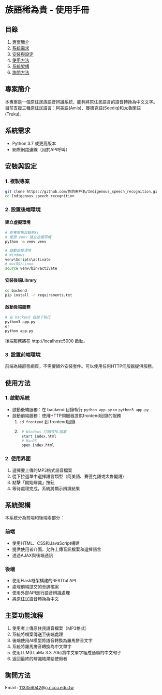 # 族語稀為貴 - 使用手冊

## 目錄
1. [專案簡介](#專案簡介)
2. [系統需求](#系統需求)
3. [安裝與設定](#安裝與設定)
4. [使用方法](#使用方法)
5. [系統架構](#系統架構)
6. [詢問方法](#詢問方法)

## 專案簡介
本專案是一個原住民族語音辨識系統，能夠將原住民語言的語音轉換為中文文字。目前支援三種原住民語言：阿美語(Amis)、賽德克語(Seediq)和太魯閣語(Truku)。

## 系統需求
- Python 3.7 或更高版本
- 網際網路連線（用於API呼叫）

## 安裝與設定

### 1. 複製專案
```bash
git clone https://github.com/你的用戶名/Indigenous_speech_recognition.git
cd Indigenous_speech_recognition
```

### 2. 設置後端環境

#### 建立虛擬環境
```bash
# 在專案根目錄執行
# 使用 venv 建立虛擬環境
python -m venv venv

# 啟動虛擬環境
# Windows
venv\Scripts\activate
# macOS/Linux
source venv/bin/activate
```

#### 安裝後端Library
```bash
cd backend
pip install -r requirements.txt
```

#### 啟動後端服務
```bash
# 在 backend 目錄下執行
python3 app.py
or 
python app.py
```
後端服務將在 http://localhost:5000 啟動。

### 3. 設置前端環境

前端為純靜態網頁，不需要額外安裝套件。可以使用任何HTTP伺服器提供服務。


## 使用方法

### 1. 啟動系統
- 啟動後端服務：在 backend 目錄執行 `python app.py` or `python3 app.py`
- 啟動前端服務：使用HTTP伺服器提供frontend目錄的服務
    1. `cd frontend` 到 frontend目錄
    2. ```bash
        # Windows 打開HTML檔案
        start index.html
        # MacOS
        open index.html
### 2. 使用界面
1. 選擇要上傳的MP3格式語音檔案
2. 從下拉選單中選擇語言類型（阿美語、賽德克語或太魯閣語）
3. 點擊「開始辨識」按鈕
4. 等待處理完成，系統將顯示辨識結果

## 系統架構

本系統分為前端和後端兩部分：

### 前端
- 使用HTML、CSS和JavaScript構建
- 提供使用者介面，允許上傳音訊檔案和選擇語言
- 透過AJAX與後端通訊

### 後端
- 使用Flask框架構建的RESTful API
- 處理前端提交的音訊檔案
- 使用外部API進行語音辨識處理
- 將原住民語音轉換為中文

## 主要功能流程
1. 使用者上傳原住民語音檔案（MP3格式）
2. 系統將檔案傳送至後端處理
3. 後端使用AI模型將語音轉換為羅馬拼音文字
4. 系統將羅馬拼音轉換為中文單字
5. 使用LLM(LLaMa 3.3 70b)將中文單字組成通順的中文句子
6. 返回最終的辨識結果給使用者


## 詢問方法
Email : 113356042@g.nccu.edu.tw

